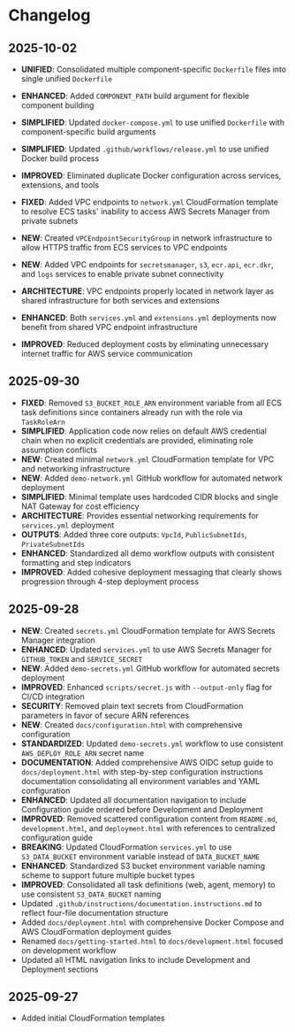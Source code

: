 # Changelog

## 2025-10-02

- **UNIFIED**: Consolidated multiple component-specific `Dockerfile` files into
  single unified `Dockerfile`
- **ENHANCED**: Added `COMPONENT_PATH` build argument for flexible component
  building
- **SIMPLIFIED**: Updated `docker-compose.yml` to use unified `Dockerfile` with
  component-specific build arguments
- **SIMPLIFIED**: Updated `.github/workflows/release.yml` to use unified Docker
  build process
- **IMPROVED**: Eliminated duplicate Docker configuration across services,
  extensions, and tools

- **FIXED**: Added VPC endpoints to `network.yml` CloudFormation template to
  resolve ECS tasks' inability to access AWS Secrets Manager from private
  subnets
- **NEW**: Created `VPCEndpointSecurityGroup` in network infrastructure to allow
  HTTPS traffic from ECS services to VPC endpoints
- **NEW**: Added VPC endpoints for `secretsmanager`, `s3`, `ecr.api`, `ecr.dkr`,
  and `logs` services to enable private subnet connectivity
- **ARCHITECTURE**: VPC endpoints properly located in network layer as shared
  infrastructure for both services and extensions
- **ENHANCED**: Both `services.yml` and `extensions.yml` deployments now benefit
  from shared VPC endpoint infrastructure
- **IMPROVED**: Reduced deployment costs by eliminating unnecessary internet
  traffic for AWS service communication

## 2025-09-30

- **FIXED**: Removed `S3_BUCKET_ROLE_ARN` environment variable from all ECS task
  definitions since containers already run with the role via `TaskRoleArn`
- **SIMPLIFIED**: Application code now relies on default AWS credential chain
  when no explicit credentials are provided, eliminating role assumption
  conflicts
- **NEW**: Created minimal `network.yml` CloudFormation template for VPC and
  networking infrastructure
- **NEW**: Added `demo-network.yml` GitHub workflow for automated network
  deployment
- **SIMPLIFIED**: Minimal template uses hardcoded CIDR blocks and single NAT
  Gateway for cost efficiency
- **ARCHITECTURE**: Provides essential networking requirements for
  `services.yml` deployment
- **OUTPUTS**: Added three core outputs: `VpcId`, `PublicSubnetIds`,
  `PrivateSubnetIds`
- **ENHANCED**: Standardized all demo workflow outputs with consistent
  formatting and step indicators
- **IMPROVED**: Added cohesive deployment messaging that clearly shows
  progression through 4-step deployment process

## 2025-09-28

- **NEW**: Created `secrets.yml` CloudFormation template for AWS Secrets Manager
  integration
- **ENHANCED**: Updated `services.yml` to use AWS Secrets Manager for
  `GITHUB_TOKEN` and `SERVICE_SECRET`
- **NEW**: Added `demo-secrets.yml` GitHub workflow for automated secrets
  deployment
- **IMPROVED**: Enhanced `scripts/secret.js` with `--output-only` flag for CI/CD
  integration
- **SECURITY**: Removed plain text secrets from CloudFormation parameters in
  favor of secure ARN references
- **NEW**: Created `docs/configuration.html` with comprehensive configuration
- **STANDARDIZED**: Updated `demo-secrets.yml` workflow to use consistent
  `AWS_DEPLOY_ROLE_ARN` secret name
- **DOCUMENTATION**: Added comprehensive AWS OIDC setup guide to
  `docs/deployment.html` with step-by-step configuration instructions
  documentation consolidating all environment variables and YAML configuration
- **ENHANCED**: Updated all documentation navigation to include Configuration
  guide ordered before Development and Deployment
- **IMPROVED**: Removed scattered configuration content from `README.md`,
  `development.html`, and `deployment.html` with references to centralized
  configuration guide
- **BREAKING**: Updated CloudFormation `services.yml` to use `S3_DATA_BUCKET`
  environment variable instead of `DATA_BUCKET_NAME`
- **ENHANCED**: Standardized S3 bucket environment variable naming scheme to
  support future multiple bucket types
- **IMPROVED**: Consolidated all task definitions (web, agent, memory) to use
  consistent `S3_DATA_BUCKET` naming
- Updated `.github/instructions/documentation.instructions.md` to reflect
  four-file documentation structure
- Added `docs/deployment.html` with comprehensive Docker Compose and AWS
  CloudFormation deployment guides
- Renamed `docs/getting-started.html` to `docs/development.html` focused on
  development workflow
- Updated all HTML navigation links to include Development and Deployment
  sections

## 2025-09-27

- Added initial CloudFormation templates
